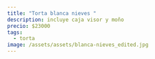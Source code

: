 ```yaml
---
title: "Torta blanca nieves "
description: incluye caja visor y moño
precio: $23000
tags:
  - torta
image: /assets/assets/blanca-nieves_edited.jpg
---
```

